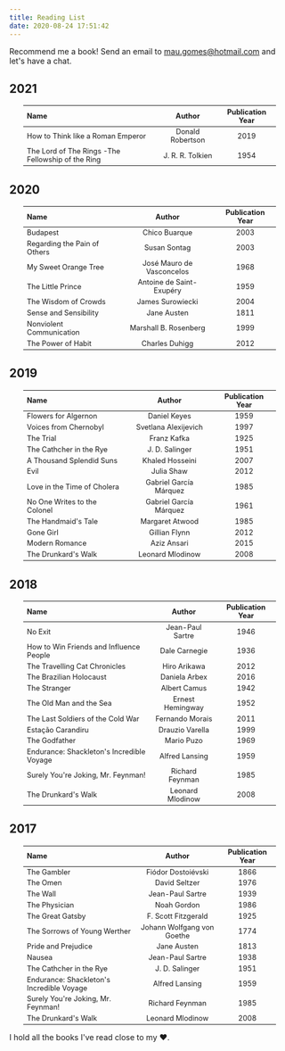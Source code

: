 ```yaml
---
title: Reading List
date: 2020-08-24 17:51:42
---
```


<style>
figure {text-align: center;}
table   {font-size: 0.8rem;
        text-align: center;
          margin: auto;
            width: 90%;
        
        }
tr:hover {background-color: #f5f5f5;}
</style>

Recommend me a book! Send an email to [mau.gomes@hotmail.com](mailto:mau.gomes@hotmail.com) and let's have a chat.

## 2021
|           Name           |           Author          | Publication Year |
|:-------------------------|:-------------------------:|:----------------:|
| How to Think like a Roman Emperor | Donald Robertson | 2019 |
| The Lord of The Rings -The Fellowship of the Ring | J. R. R. Tolkien          | 1954             |

## 2020
|           Name           |           Author          | Publication Year |
|:-------------------------|:-------------------------:|:----------------:|
| Budapest                 | Chico Buarque           | 2003             |
| Regarding the Pain of Others| Susan Sontag           | 2003             |
| My Sweet Orange Tree     | José Mauro de Vasconcelos | 1968             |
| The Little Prince        | Antoine de Saint-Exupéry  | 1959             |
| The Wisdom of Crowds     | James Surowiecki          | 2004             |
| Sense and Sensibility    | Jane Austen               | 1811             |
| Nonviolent Communication | Marshall B. Rosenberg     | 1999             |
| The Power of Habit       | Charles Duhigg            | 2012             |

## 2019
|             Name             |         Author         | Publication Year |
|:-----------------------------|:----------------------:|:----------------:|
| Flowers for Algernon         | Daniel Keyes           | 1959             |
| Voices from Chernobyl        | Svetlana Alexijevich   | 1997             |
| The Trial                    | Franz Kafka            | 1925             |
| The Cathcher in the Rye      | J. D. Salinger         | 1951             |
| A Thousand Splendid Suns     | Khaled Hosseini        | 2007             |
| Evil                         | Julia Shaw             | 2012             |
| Love in the Time of Cholera  | Gabriel García Márquez | 1985             |
| No One Writes to the Colonel | Gabriel García Márquez | 1961             |
| The Handmaid's Tale          | Margaret Atwood        | 1985             |
| Gone Girl                    | Gillian Flynn          | 2012             |
| Modern Romance               | Aziz Ansari            | 2015             |
| The Drunkard's Walk          | Leonard Mlodinow       | 2008             |

## 2018
|                    Name                   |      Author      | Publication Year |
|:------------------------------------------|:----------------:|:----------------:|
| No Exit                                   | Jean-Paul Sartre | 1946             |
| How to Win Friends and Influence People   | Dale Carnegie    | 1936             |
| The Travelling Cat Chronicles             | Hiro Arikawa     | 2012             |
| The Brazilian Holocaust                   | Daniela Arbex    | 2016             |
| The Stranger                              | Albert Camus     | 1942             |
| The Old Man and the Sea                   | Ernest Hemingway | 1952             |
| The Last Soldiers of the Cold War         | Fernando Morais  | 2011             |
| Estação Carandiru                         | Drauzio Varella  | 1999             |
| The Godfather                             | Mario Puzo       | 1969             |
| Endurance: Shackleton's Incredible Voyage | Alfred Lansing   | 1959             |
| Surely You're Joking, Mr. Feynman!        | Richard Feynman  | 1985             |
| The Drunkard's Walk                       | Leonard Mlodinow | 2008             |

## 2017
|                    Name                   |           Author           | Publication Year |
|:------------------------------------------|:--------------------------:|:----------------:|
| The Gambler                               | Fiódor Dostoiévski         | 1866             |
| The Omen                                  | David Seltzer              | 1976             |
| The Wall                                  | Jean-Paul Sartre           | 1939             |
| The Physician                             | Noah Gordon                | 1986             |
| The Great Gatsby                          | F. Scott Fitzgerald        | 1925             |
| The Sorrows of Young Werther              | Johann Wolfgang von Goethe | 1774             |
| Pride and Prejudice                       | Jane Austen                | 1813             |
| Nausea                                    | Jean-Paul Sartre           | 1938             |
| The Cathcher in the Rye                   | J. D. Salinger             | 1951             |
| Endurance: Shackleton's Incredible Voyage | Alfred Lansing             | 1959             |
| Surely You're Joking, Mr. Feynman!        | Richard Feynman            | 1985             |
| The Drunkard's Walk                       | Leonard Mlodinow           | 2008             |

I hold all the books I've read close to my :heart:.